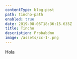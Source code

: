 ```yaml
---
contentType: blog-post
path: tincho-path
enabled: true
date: 2019-08-05T18:36:15.635Z
title: Tincho
description: Probabdno
image: /assets/cc-1-.png
---
```


Hola
